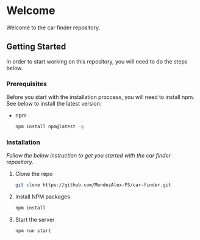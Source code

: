 # Welcome
Welcome to the car finder repository.


## Getting Started

In order to start working on this repository, you will need to do the steps below.

### Prerequisites

Before you start with the installation proccess, you will need to install npm. See below to install the latest version:
* npm
  ```sh
  npm install npm@latest -g
  ```

### Installation

_Follow the below instruction to get you started with the car finder repository._

1. Clone the repo
   ```sh
   git clone https://github.com/MendezAlex-FS/car-finder.git
   ```
1. Install NPM packages
   ```sh
   npm install
   ```
1. Start the server
   ```
   npm run start
   ```